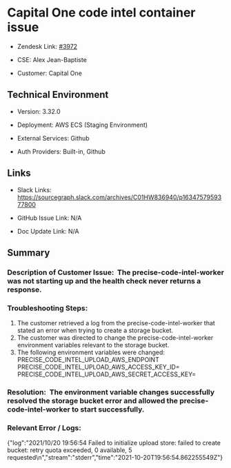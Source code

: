 # Capital One code intel container issue 



- Zendesk Link: [#3972](https://sourcegraph.zendesk.com/agent/tickets/3972)

- CSE: Alex Jean-Baptiste

- Customer: Capital One <!-- Redact if this contains personally identifying information -->


<!-- Data populated from integration, speak to Ben Gordon or Michael Bali if not working -->

<!-- During Internal team trial, fill missing data manually (we are waiting for all data to sync) -->



## Technical Environment

- Version: ​3.32.0

- Deployment: AWS ECS (Staging Environment)

- External Services: Github

- Auth Providers: Built-in, Github





## Links
<!-- Data for CSE manual entry -->
- Slack Links: https://sourcegraph.slack.com/archives/C01HW836940/p1634757959377800 

- GitHub Issue Link: N/A

- Doc Update Link: N/A



## Summary
### Description of Customer Issue:  The precise-code-intel-worker was not starting up and the health check never returns a response.

### Troubleshooting Steps:  
1. The customer retrieved a log from the precise-code-intel-worker that stated an error when trying to create a storage bucket.
2. The customer was directed to change the precise-code-intel-worker environment variables relevant to the storage bucket.
3. The following environment variables were changed: 
PRECISE_CODE_INTEL_UPLOAD_AWS_ENDPOINT 
PRECISE_CODE_INTEL_UPLOAD_AWS_ACCESS_KEY_ID=<your access key>
PRECISE_CODE_INTEL_UPLOAD_AWS_SECRET_ACCESS_KEY=<your secret key>

### Resolution:  The environment variable changes successfully resolved the storage bucket error and allowed the precise-code-intel-worker  to start successfully.

### Relevant Error / Logs:  
{"log":"2021/10/20 19:56:54 Failed to initialize upload store: failed to create bucket: retry quota exceeded, 0 available, 5 requested\n","stream":"stderr","time":"2021-10-20T19:56:54.862255549Z"}

<!-- Please redact keys, tokens, and personal identifying information -->




<!-- Once complete, upload a copy to https://github.com/sourcegraph/support-tools-internal/tree/main/resolved-tickets as a .md file -->
<!-- Name the file 3972.md -->
